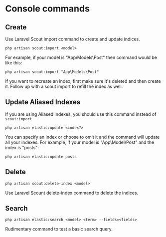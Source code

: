 # Console commands

## Create
Use Laravel Scout import command to create and update indices.
```
php artisan scout:import <model>
```
For example, if your model is "App\Models\Post" then command would be like this:
```
php artisan scout:import "App\Models\Post"
```

If you want to recreate an index, first make sure it's deleted and then create it.
Follow up with a scout import to refill the index as well.

## Update Aliased Indexes
If you are using Aliased Indexes, you should use this command instead of `scout:import`
```
php artisan elastic:update <index?>
```
You can specify an index or choose to omit it and the command will update all your indexes.
For example, if your model is "App\Model\Post" and the index is "posts":
```
php artisan elastic:update posts
```

## Delete
```
php artisan scout:delete-index <model>
```
Use Laravel Scount delete-index command to delete the indices.

## Search
```
php artisan elastic:search <model> <term> --fields=<fields>
```
Rudimentary command to test a basic search query.
